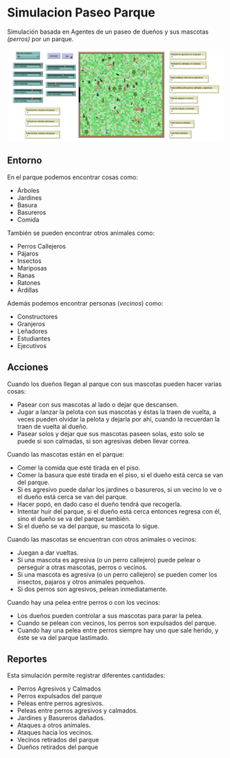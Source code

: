 # Simulacion Paseo Parque

Simulación basada en Agentes de un paseo de dueños y sus mascotas _(perros)_ por un parque.

![simulacion](./images/simulacion.png)

## Entorno

En el parque podemos encontrar cosas como:

- Árboles
- Jardines
- Basura
- Basureros
- Comida

También se pueden encontrar otros animales como:

- Perros Callejeros
- Pájaros
- Insectos
- Mariposas
- Ranas
- Ratones
- Ardillas

Además podemos encontrar personas (_vecinos_) como:

- Constructores
- Granjeros
- Leñadores
- Estudiantes
- Ejecutivos

## Acciones

Cuando los dueños llegan al parque con sus mascotas pueden hacer varias cosas:

- Pasear con sus mascotas al lado o dejar que descansen.
- Jugar a lanzar la pelota con sus mascotas y éstas la traen de vuelta, a veces pueden olvidar la pelota y dejarla por ahí, cuando la recuerdan la traen de vuelta al dueño.
- Pasear solos y dejar que sus mascotas paseen solas, esto solo se puede si son calmadas, si son agresivas deben llevar correa.

Cuando las mascotas están en el parque:

- Comer la comida que esté tirada en el piso.
- Comer la basura que esté tirada en el piso, si el dueño está cerca se van del parque.
- Si es agresivo puede dañar los jardines o basureros, si un vecino lo ve o el dueño está cerca se van del parque.
- Hacer popó, en dado caso el dueño tendrá que recogerla.
- Intentar huir del parque, si el dueño está cerca entonces regresa con él, sino el dueño se va del parque también.
- Si el dueño se va del parque, su mascota lo sigue.

Cuando las mascotas se encuentran con otros animales o vecinos:

- Juegan a dar vueltas.
- Si una mascota es agresiva (o un perro callejero) puede pelear o perseguir a otras mascotas, perros o vecinos.
- Si una mascota es agresiva (o un perro callejero) se pueden comer los insectos, pajaros y otros animales pequeños.
- Si dos perros son agresivos, pelean inmediatamente.

Cuando hay una pelea entre perros o con los vecinos:

- Los dueños pueden controlar a sus mascotas para parar la pelea.
- Cuando se pelean con vecinos, los perros son expulsados del parque.
- Cuando hay una pelea entre perros siempre hay uno que sale herido, y éste se va del parque lastimado.

## Reportes

Esta simulación permite registrar diferentes cantidades:

- Perros Agresivos y Calmados
- Perros expulsados del parque
- Peleas entre perros agresivos.
- Peleas entre perros agresivos y calmados.
- Jardines y Basureros dañados.
- Ataques a otros animales.
- Ataques hacia los vecinos.
- Vecinos retirados del parque
- Dueños retirados del parque
